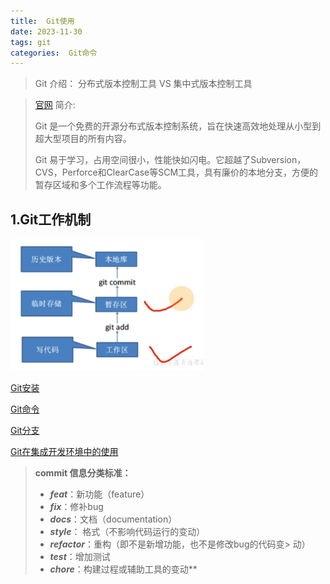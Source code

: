 ```yaml
---
title:  Git使用
date: 2023-11-30
tags: git
categories:  Git命令
---
```


> Git 介绍： 分布式版本控制工具 VS 集中式版本控制工具
> 

> [官网](https://git-scm.com/)
简介:
> 
> 
> Git 是一个免费的开源分布式版本控制系统，旨在快速高效地处理从小型到超大型项目的所有内容。
> 
> Git 易于学习，占用空间很小，性能快如闪电。它超越了Subversion，CVS，Perforce和ClearCase等SCM工具，具有廉价的本地分支，方便的暂存区域和多个工作流程等功能。
> 

## 1.Git工作机制

![Untitled](/images/Untitled.png)

[Git安装](/2023/11/30/git/gitpage/Git安装/)

[Git命令](/2023/11/30/git/gitpage/Git命令/)

[Git分支](/2023/11/30/git/gitpage/Git分支/)

[Git在集成开发环境中的使用](/2023/11/30//gitpage/Git在集成开发环境中的使用/)
> **commit 信息分类标准：**
> 
>    - ***feat***：新功能（feature）
>    - ***fix***：修补bug
>    - ***docs***：文档（documentation）
>    - ***style***： 格式（不影响代码运行的变动）
>    - ***refactor***：重构（即不是新增功能，也不是修改bug的代码变>    动）
>    - ***test***：增加测试
>    - ***chore***：构建过程或辅助工具的变动**
